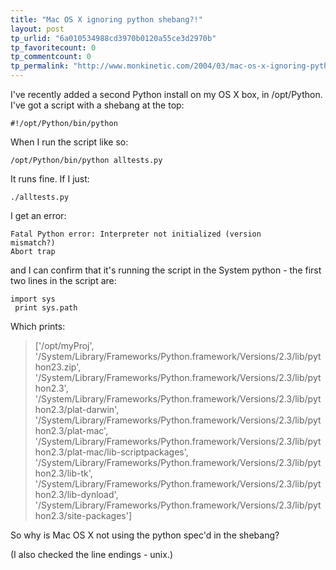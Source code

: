 ```yaml
---
title: "Mac OS X ignoring python shebang?!"
layout: post
tp_urlid: "6a010534988cd3970b0120a55ce3d2970b"
tp_favoritecount: 0
tp_commentcount: 0
tp_permalink: "http://www.monkinetic.com/2004/03/mac-os-x-ignoring-python-shebang.html"
---
```

I&#39;ve recently added a second Python install on my OS X box, in /opt/Python. I&#39;ve got a script with a shebang at the top:

<code>#!/opt/Python/bin/python</code>

When I run the script like so:

<code>/opt/Python/bin/python alltests.py</code>

It runs fine. If I just:

<code>./alltests.py</code>

I get an error:

<code>Fatal Python error: Interpreter not initialized (version mismatch?)
<br />Abort trap
</code>

and I can confirm that it&#39;s running the script in the System python - the first two lines in the script are:

<code>import sys<br />
print sys.path</code>

Which prints:

<blockquote>
[&#39;/opt/myProj&#39;, &#39;/System/Library/Frameworks/Python.framework/Versions/2.3/lib/python23.zip&#39;, &#39;/System/Library/Frameworks/Python.framework/Versions/2.3/lib/python2.3&#39;, &#39;/System/Library/Frameworks/Python.framework/Versions/2.3/lib/python2.3/plat-darwin&#39;, &#39;/System/Library/Frameworks/Python.framework/Versions/2.3/lib/python2.3/plat-mac&#39;, &#39;/System/Library/Frameworks/Python.framework/Versions/2.3/lib/python2.3/plat-mac/lib-scriptpackages&#39;, &#39;/System/Library/Frameworks/Python.framework/Versions/2.3/lib/python2.3/lib-tk&#39;, &#39;/System/Library/Frameworks/Python.framework/Versions/2.3/lib/python2.3/lib-dynload&#39;, &#39;/System/Library/Frameworks/Python.framework/Versions/2.3/lib/python2.3/site-packages&#39;]
</blockquote>

So why is Mac OS X not using the python spec&#39;d in the shebang?

(I also checked the line endings  - unix.)
